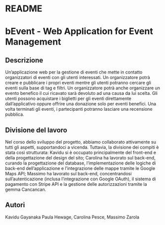 # README

# bEvent - Web Application for Event Management

## Descrizione

Un’applicazione web per la gestione di eventi che mette in contatto organizzatori di eventi con gli utenti interessati. Un organizzatore potrà creare e pubblicare i propri eventi mentre gli utenti potranno cercare gli eventi sulla base di tag e filtri. Un organizzatore potrà anche organizzare un evento benefico il cui ricavato sarà devoluto ad una causa da lui scelta. Gli utenti possono acquistare i biglietti per gli eventi direttamente dall’applicativo oppure offrire una donazione solo per eventi benefici. Una volta terminati gli eventi, i partecipanti potranno lasciare una recensione pubblica.

## Divisione del lavoro

Nel corso dello sviluppo del progetto, abbiamo collaborato attivamente su tutti gli aspetti, supportandoci a vicenda. Tuttavia, la divisione dei compiti è stata così strutturata:
 Kavidu si è occupato principalmente del front-end e della progettazione del design del sito; 
Carolina ha lavorato sul back-end, curando la progettazione del database, l’implementazione delle logiche di back-end dell’applicazione e l’integrazione delle mappe tramite le Google Maps API; 
Massimo ha lavorato sul back-end, concentrandosi sull’autenticazione (inclusa l’integrazione con Google OAuth), il sistema di pagamento con Stripe API e la gestione delle autorizzazioni tramite la gemma Cancancan.

## Autori
Kavidu Gayanaka Paula Hewage, Carolina Pesce, Massimo Zarola

